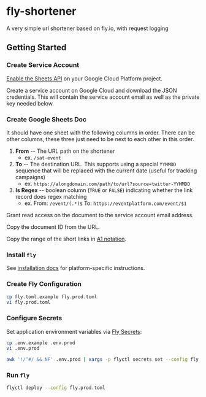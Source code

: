 # fly-shortener

A very simple url shortener based on fly.io, with request logging

## Getting Started

### Create Service Account

[Enable the Sheets API](https://developers.google.com/sheets/api/quickstart/nodejs#step_1_turn_on_the) on your Google Cloud Platform project.

Create a service account on Google Cloud and download the JSON credentials. This will contain the service account email as well as the private key needed below.

### Create Google Sheets Doc

It should have one sheet with the following columns in order. There can be other columns, these three just need to be next to each other in this order.

1. **From** -- The URL path on the shortener
   - ex. `/sat-event`
1. **To** -- The destination URL. This supports using a special `YYMMDD` sequence that will be replaced with the current date (useful for tracking campaigns)
   - ex. `https://alongdomain.com/path/to/url?source=twitter-YYMMDD`
1. **Is Regex** -- boolean column (`TRUE` or `FALSE`) indicating whether the link record does regex matching
   - ex. From: `/event/(.*)$` To: `https://eventplatform.com/event/$1`

Grant read access on the document to the service account email address.

Copy the document ID from the URL.

Copy the range of the short links in [A1 notation](https://developers.google.com/sheets/api/guides/concepts#a1_notation).

### Install `fly`

See [installation docs](https://fly.io/docs/getting-started/installing-flyctl/) for platform-specific instructions.

### Create Fly Configuration

```sh
cp fly.toml.example fly.prod.toml
vi fly.prod.toml
```

### Configure Secrets

Set application environment variables via [Fly Secrets](https://fly.io/docs/reference/secrets/):

```sh
cp .env.example .env.prod
vi .env.prod

awk '!/^#/ && NF' .env.prod | xargs -p flyctl secrets set --config fly.prod.toml
```

### Run `fly`

```sh
flyctl deploy --config fly.prod.toml
```
